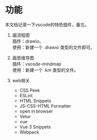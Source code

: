 # 功能
本文档记录一下vscode的特色插件，备忘。

1. 画流程图  
   插件：drawio。  
   使用：新建一个 .drawio 类型的文件即可。  
2. 画思维导图  
   插件：vscode-mindmap  
   使用：新建一个 .km 类型的文件。  

3. web相关
   * CSS Peek
   * ESLint
   * HTML Snippets
   * JS-CSS-HTML Formatter
   * open in browser
   * Vetur
   * vue
   * Vue 3 Snippets
   * Webpack



